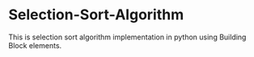 # Selection-Sort-Algorithm
This is selection sort algorithm implementation in python using Building Block elements.
